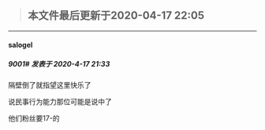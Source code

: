 > ## **本文件最后更新于2020-04-17 22:05** 



-----

####  salogel  
##### 9001#       发表于 2020-4-17 21:33




隔壁倒了就指望这里快乐了

说民事行为能力那位可能是说中了

他们粉丝要17-的





                                                 
